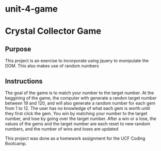 # unit-4-game
# Crystal Collector Game


## Purpose
This project is an exercise to incorporate using jquery to monipulate the DOM. This also makes use of random numbers

## Instructions
The goal of the game is to match your number to the target number. At the beggining of the game, the computer with generate a randon target number between 19 and 120, and will also generate a random number for each gem from 1 to 12. The user has no knowledge of what each gem is worth until they first click the gem. You win by matching your number to the target number, and lose by going over the target number. After a win or a lose, the values of the gems and the target number are each reset to new random numbers, and the number of wins and loses are updated

This project was done as a homework assignment for the UCF Coding Bootcamp. 
